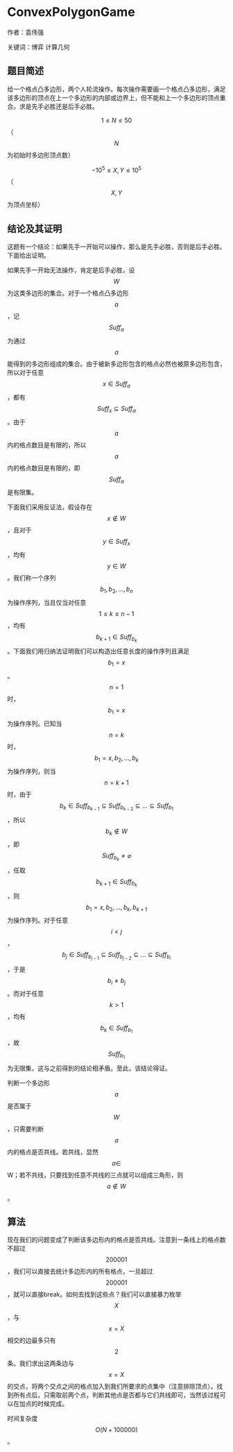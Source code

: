 # ConvexPolygonGame

作者：袁伟强

关键词：博弈 计算几何

## 题目简述

给一个格点凸多边形，两个人轮流操作。每次操作需要画一个格点凸多边形，满足该多边形的顶点在上一个多边形的内部或边界上，但不能和上一个多边形的顶点重合。求是先手必胜还是后手必胜。

$$1\leq N \leq 50​$$（$$N​$$为初始时多边形顶点数）

$$-10^5\leq X,Y\leq 10^5$$（$$X,Y$$为顶点坐标） 

## 结论及其证明

这题有一个结论：如果先手一开始可以操作，那么是先手必胜，否则是后手必胜。下面给出证明。

如果先手一开始无法操作，肯定是后手必胜，设$$W$$为这类多边形的集合。对于一个格点凸多边形$$a$$，记$$Suff_{a}$$为通过$$a$$能得到的多边形组成的集合。由于被新多边形包含的格点必然也被原多边形包含，所以对于任意$$x\in Suff_{a}$$，都有$$Suff_{x}\subseteq Suff_{a}$$ 。由于$$a$$内的格点数目是有限的，所以$$a$$内的格点数目是有限的，即$$Suff_{a}$$是有限集。

下面我们采用反证法，假设存在$$x\notin W$$，且对于$$y\in Suff_{x}$$，均有$$y\in W$$。我们称一个序列$$b_{1},b_{2},...,b_{n}$$为操作序列，当且仅当对任意$$1\leq k \leq n-1 $$，均有$$b_{k+1}\in Suff_{b_k}$$。下面我们用归纳法证明我们可以构造出任意长度的操作序列且满足$$b_{1}=x$$。$$n=1$$时，$$b_{1}=x$$为操作序列。已知当$$n=k$$时，$$b_{1}=x,b_{2},...,b_{k}$$为操作序列，则当$$n=k+1$$时，由于$$b_{k}\in Suff_{b_{k-1}}\subseteq Suff_{b_{k-2}}\subseteq...\subseteq Suff_{b_{1}}$$，所以$$b_{k}\notin W$$，即$$Suff_{b_k}\neq \varnothing $$，任取$$b_{k+1}\in Suff_{b_{k}}$$，则$$b_{1}=x,b_{2},...,b_{k},b_{k+1}$$为操作序列。对于任意$$i<j$$，$$b_{j}\in Suff_{b_{j-1}}\subseteq Suff_{b_{j-2}}\subseteq...\subseteq Suff_{b_{i}}$$，于是$$b_{i}\neq b_{j}$$。而对于任意$$k>1$$，均有$$b_{k}\in Suff_{b_{1}}$$，故$$Suff_{b_{1}}$$为无限集，这与之前得到的结论相矛盾。至此，该结论得证。

判断一个多边形$$a$$是否属于$$W$$，只需要判断$$a$$内的格点是否共线。若共线，显然$$a\in $$W；若不共线，只要找到任意不共线的三点就可以组成三角形，则$$a\notin W$$。

## 算法

现在我们的问题变成了判断该多边形内的格点是否共线。注意到一条线上的格点数不超过$$200001$$，我们可以直接去统计多边形内的所有格点，一旦超过$$200001$$，就可以直接break。如何去找到这些点？我们可以直接暴力枚举$$X$$，与$$x=X$$相交的边最多只有$$2$$条。我们求出这两条边与$$x=X$$的交点，将两个交点之间的格点加入到我们所要求的点集中（注意排除顶点）。找到所有点后，只需取前两个点，判断其他点是否都与它们共线即可，当然该过程可以在加点的时候完成。

时间复杂度$$O(N+100000)​$$。

